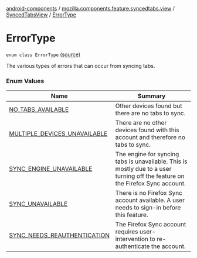 [android-components](../../../index.md) / [mozilla.components.feature.syncedtabs.view](../../index.md) / [SyncedTabsView](../index.md) / [ErrorType](./index.md)

# ErrorType

`enum class ErrorType` [(source)](https://github.com/mozilla-mobile/android-components/blob/master/components/feature/syncedtabs/src/main/java/mozilla/components/feature/syncedtabs/view/SyncedTabsView.kt#L61)

The various types of errors that can occur from syncing tabs.

### Enum Values

| Name | Summary |
|---|---|
| [NO_TABS_AVAILABLE](-n-o_-t-a-b-s_-a-v-a-i-l-a-b-l-e.md) | Other devices found but there are no tabs to sync. |
| [MULTIPLE_DEVICES_UNAVAILABLE](-m-u-l-t-i-p-l-e_-d-e-v-i-c-e-s_-u-n-a-v-a-i-l-a-b-l-e.md) | There are no other devices found with this account and therefore no tabs to sync. |
| [SYNC_ENGINE_UNAVAILABLE](-s-y-n-c_-e-n-g-i-n-e_-u-n-a-v-a-i-l-a-b-l-e.md) | The engine for syncing tabs is unavailable. This is mostly due to a user turning off the feature on the Firefox Sync account. |
| [SYNC_UNAVAILABLE](-s-y-n-c_-u-n-a-v-a-i-l-a-b-l-e.md) | There is no Firefox Sync account available. A user needs to sign-in before this feature. |
| [SYNC_NEEDS_REAUTHENTICATION](-s-y-n-c_-n-e-e-d-s_-r-e-a-u-t-h-e-n-t-i-c-a-t-i-o-n.md) | The Firefox Sync account requires user-intervention to re-authenticate the account. |
